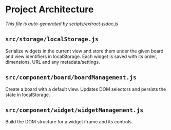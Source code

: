 # Project Architecture

_This file is auto-generated by scripts/extract-jsdoc.js_

## `src/storage/localStorage.js`

Serialize widgets in the current view and store them under the given board
and view identifiers in localStorage. Each widget is saved with its order,
dimensions, URL and any metadata/settings.

## `src/component/board/boardManagement.js`

Create a board with a default view.
Updates DOM selectors and persists the state in localStorage.

## `src/component/widget/widgetManagement.js`

Build the DOM structure for a widget iframe and its controls.

